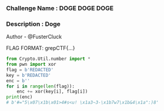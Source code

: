 ### Challenge Name : DOGE DOGE DOGE

### Description : Doge

Author - @FusterCluck

FLAG FORMAT: grepCTF{...}

```py
from Crypto.Util.number import *
from pwn import xor
flag = b'REDACTED'
key = b'REDACTED'
enc = b''
for i in range(len(flag)):
    enc += xor(key[i], flag[i])
print(enc)
# b'#="5\x07\x1b\x01>4#s<u! \x1a3~3-\x1b7w7\x1b&4\x1a":)8'
```